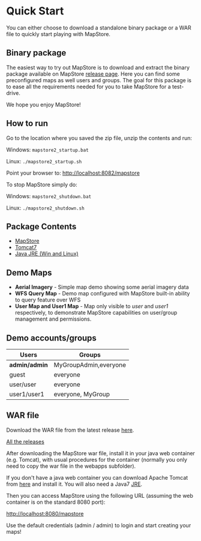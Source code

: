 # Quick Start

You can either choose to download a standalone binary package or a WAR file to quickly start playing with MapStore.

## Binary package
The easiest way to try out MapStore is to download and extract the binary package available on MapStore [release page](https://github.com/geosolutions-it/MapStore2/releases/latest).
Here you can find some preconfigured maps as well users and groups.
The goal for this package is to ease all the requirements needed for you to take MapStore for a test-drive.

We hope you enjoy MapStore!

## How to run
Go to the location where you saved the zip file, unzip the contents and run:

Windows: `mapstore2_startup.bat`

Linux: `./mapstore2_startup.sh`

Point your browser to: [http://localhost:8082/mapstore](http://localhost:8082/mapstore)

To stop MapStore simply do:

Windows: `mapstore2_shutdown.bat`

Linux: `./mapstore2_shutdown.sh`

## Package Contents
* [MapStore](https://github.com/geosolutions-it/MapStore2/releases/latest)
* [Tomcat7](http://tomcat.apache.org/)
* [Java JRE (Win and Linux)](https://www.oracle.com/technetwork/java/javase/downloads/index.html)

## Demo Maps
* **Aerial Imagery** - Simple map demo showing some aerial imagery data
* **WFS Query Map** - Demo map configured with MapStore built-in ability to query feature over WFS
* **User Map and User1 Map** - Map only visible to *user* and *user1* respectively, to demonstrate MapStore capabilities on user/group management and permissions.

## Demo accounts/groups
| **Users**       | **Groups**            |
|-----------------|-----------------------|
| **admin/admin** | MyGroupAdmin,everyone |
| guest           | everyone              |
| user/user       | everyone              |
| user1/user1     | everyone, MyGroup     |

## WAR file

Download the WAR file from the latest release [here](https://github.com/geosolutions-it/MapStore2/releases/latest).

[All the releases](https://github.com/geosolutions-it/MapStore2/releases)

After downloading the MapStore war file, install it in your java web container (e.g. Tomcat), with usual procedures for the container (normally you only need to copy the war file in the webapps subfolder).

If you don't have a java web container you can download Apache Tomcat from [here](https://tomcat.apache.org/download-70.cgi) and install it. You will also need a Java7 [JRE](https://www.oracle.com/technetwork/java/javase/downloads/jre7-downloads-1880261.html).

Then you can access MapStore using the following URL (assuming the web container is on the standard 8080 port):

[http://localhost:8080/mapstore](http://localhost:8080/mapstore)

Use the default credentials (admin / admin) to login and start creating your maps!
